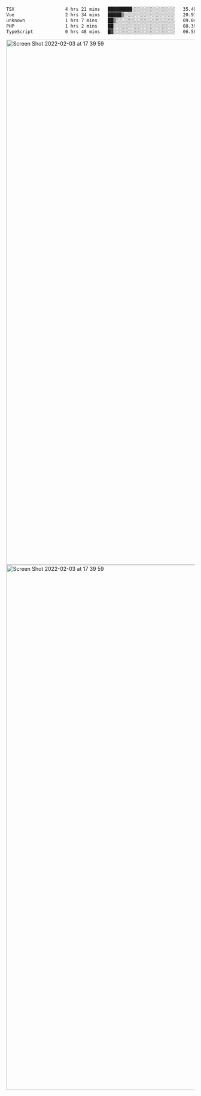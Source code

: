 <!--START_SECTION:waka-->

```txt
TSX                   4 hrs 21 mins   █████████░░░░░░░░░░░░░░░░   35.49 %
Vue                   2 hrs 34 mins   █████▒░░░░░░░░░░░░░░░░░░░   20.97 %
unknown               1 hrs 7 mins    ██▒░░░░░░░░░░░░░░░░░░░░░░   09.04 %
PHP                   1 hrs 2 mins    ██░░░░░░░░░░░░░░░░░░░░░░░   08.39 %
TypeScript            0 hrs 48 mins   █▓░░░░░░░░░░░░░░░░░░░░░░░   06.58 %
```

<!--END_SECTION:waka-->

<img width="1400" alt="Screen Shot 2022-02-03 at 17 39 59" src="https://user-images.githubusercontent.com/45716542/152387304-f2b60485-53a6-4f4b-a818-5cefb1b0c0ae.png">
<img width="1400" alt="Screen Shot 2022-02-03 at 17 39 59" src="https://user-images.githubusercontent.com/45716542/152387273-ea5cdf21-2a45-44da-8bef-00c1763b1d42.png">
